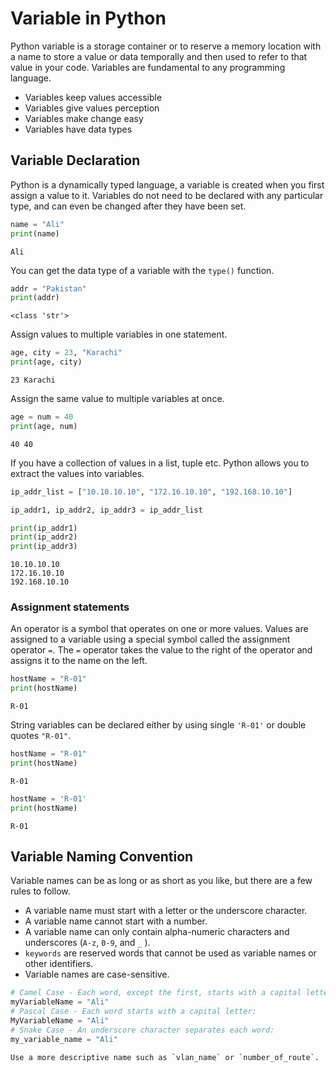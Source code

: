 # Variable in Python

Python variable is a storage container or to reserve a memory location with a name to store a value or data temporally and then used to refer to that value in your code. Variables are fundamental to any programming language.

- Variables keep values accessible
- Variables give values perception
- Variables make change easy
- Variables have data types

## Variable Declaration

Python is a dynamically typed language, a variable is created when you first assign a value to it. Variables do not need to be declared with any particular type, and can even be changed after they have been set.

```py
name = "Ali"
print(name)
```

```console
Ali
```

You can get the data type of a variable with the `type()` function.

```py
addr = "Pakistan"
print(addr)
```

```console
<class 'str'>
```

Assign values to multiple variables in one statement.

```py
age, city = 23, "Karachi"
print(age, city)
```

```console
23 Karachi
```

Assign the same value to multiple variables at once.

```py
age = num = 40
print(age, num)
```

```console
40 40
```

If you have a collection of values in a list, tuple etc. Python allows you to extract the values into variables.

```py
ip_addr_list = ["10.10.10.10", "172.16.10.10", "192.168.10.10"]

ip_addr1, ip_addr2, ip_addr3 = ip_addr_list

print(ip_addr1)
print(ip_addr2)
print(ip_addr3)
```

```console
10.10.10.10
172.16.10.10
192.168.10.10
```

### Assignment statements

An operator is a symbol that operates on one or more values. Values are assigned to a variable using a special symbol called the assignment operator `=`. The `=` operator takes the value to the right of the operator and assigns it to the name on the left.

```py
hostName = "R-01"
print(hostName)
```

```console
R-01
```

String variables can be declared either by using single `'R-01'` or double quotes `"R-01"`.

```py
hostName = "R-01"
print(hostName)
```

```console
R-01
```

```py
hostName = 'R-01'
print(hostName)
```

```console
R-01
```

## Variable Naming Convention

Variable names can be as long or as short as you like, but there are a few rules to follow.

- A variable name must start with a letter or the underscore character.
- A variable name cannot start with a number.
- A variable name can only contain alpha-numeric characters and underscores (`A-z`, `0-9`, and `_` ).
- `keywords` are reserved words that cannot be used as variable names or other identifiers.
- Variable names are case-sensitive.

```py
# Camel Case - Each word, except the first, starts with a capital letter:
myVariableName = "Ali"
# Pascal Case - Each word starts with a capital letter:
MyVariableName = "Ali"
# Snake Case - An underscore character separates each word:
my_variable_name = "Ali"
```

```{Note}
Use a more descriptive name such as `vlan_name` or `number_of_route`.
```
